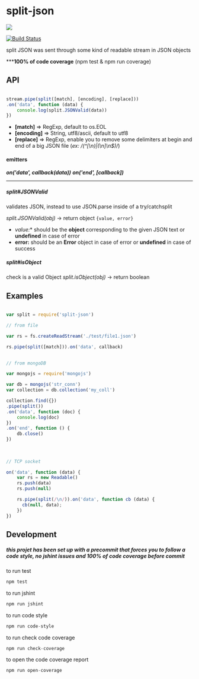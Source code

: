 # split-json

<a href="https://nodei.co/npm/split-json/"><img src="https://nodei.co/npm/split-json.png?downloads=true"></a>

[![Build Status](https://travis-ci.org/joaquimserafim/split-json.png?branch=master)](https://travis-ci.org/joaquimserafim/split-json)


split JSON was sent through some kind of readable stream in JSON objects

*****100% of code coverage** (npm test & npm run coverage)


## API

```js

stream.pipe(split([match], [encoding], [replace]))
.on('data', function (data) {
    console.log(split.JSONValid(data))
})
```

*   **[match]**    => RegExp, default to os.EOL
*   **[encoding]** => String, utf8/ascii, default to utf8
*   **[replace]**  => RegExp, enable you to remove some delimiters at begin and end of a big JSON file (*ex: /(^\[\n)|(\n\]\n$)/*)

#### emitters
***on('data', callback(data))***
***on('end', [callback])***

___

##### split#JSONValid
validates JSON, instead to use JSON.parse inside of a try/catchsplit

*split.JSONValid(obj)* -> return object `{value, error}` 

*   *value:** should be the **object** corresponding to the given JSON text or **undefined** in case of error
*   **error:** should be an **Error** object in case of error or **undefined** in case of success


##### split#isObject

check is a valid Object
*split.isObject(obj)* -> return boolean



## Examples

```js

var split = require('split-json')

// from file

var rs = fs.createReadStream('./test/file1.json')

rs.pipe(split([match])).on('data', callback)
        

// from mongoDB

var mongojs = require('mongojs')

var db = mongojs('str_conn')
var collection = db.collection('my_coll')

collection.find({})
.pipe(split())
.on('data', function (doc) {
    console.log(doc)
})
.on('end', function () {
    db.close()
})
      
  
  
// TCP socket

on('data', function (data) {
    var rs = new Readable()
    rs.push(data)
    rs.push(null)

    rs.pipe(split(/\n/)).on('data', function cb (data) {
      cb(null, data);
    })
})

```


## Development

##### this projet has been set up with a precommit that forces you to follow a code style, no jshint issues and 100% of code coverage before commit



to run test
``` js
npm test
```

to run jshint
``` js
npm run jshint
```

to run code style
``` js
npm run code-style
```

to run check code coverage
``` js
npm run check-coverage
```

to open the code coverage report
``` js
npm run open-coverage
```

